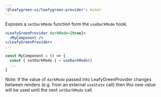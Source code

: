 ```yaml
---
'@leafygreen-ui/leafygreen-provider': minor
---
```


Exposes a `setDarkMode` function form the `useDarkMode` hook.

```jsx
<LeafyGreenProvider darkMode={true}>
  <MyComponent />
</LeafyGreenProvider>
...

const MyComponent = () => {
  const { setDarkMode } = useDarkMode()
  ...
}
```

Note: If the value of `darkMode` passed into LeafyGreenProvider changes between renders (e.g. from an external `useState` call) then this new value will be used until the next `setDarkMode` call.
